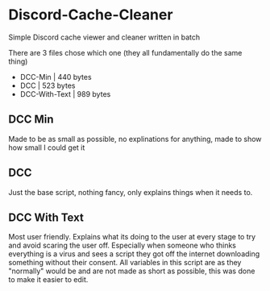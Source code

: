 # Discord-Cache-Cleaner
Simple Discord cache viewer and cleaner written in batch

There are 3 files chose which one (they all fundamentally do the same thing)
- DCC-Min | 440 bytes
- DCC | 523 bytes 
- DCC-With-Text | 989 bytes

## DCC Min
Made to be as small as possible, no explinations for anything, made to show how small I could get it

## DCC
Just the base script, nothing fancy, only explains things when it needs to.

## DCC With Text
Most user friendly. Explains what its doing to the user at every stage to try and avoid scaring the user off. Especially when someone who thinks everything is a virus and sees a script they got off the internet downloading something without their consent. All variables in this script are as they "normally" would be and are not made as short as possible, this was done to make it easier to edit.
